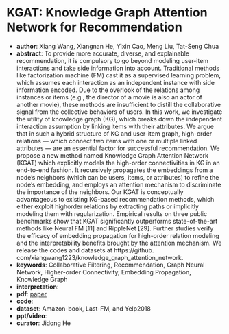 # KGAT: Knowledge Graph Attention Network for Recommendation
- **author**: Xiang Wang, Xiangnan He, Yixin Cao, Meng Liu, Tat-Seng Chua
- **abstract**: To provide more accurate, diverse, and explainable recommendation, it is compulsory to go beyond modeling user-item interactions and take side information into account. Traditional methods like factorization machine (FM) cast it as a supervised learning problem, which assumes each interaction as an independent instance with side information encoded. Due to the overlook of the relations among instances or items (e.g., the director of a movie is also an actor of another movie), these methods are insufficient to distill the collaborative signal from the collective behaviors of users. In this work, we investigate the utility of knowledge graph (KG), which breaks down the independent interaction assumption by linking items with their attributes. We argue that in such a hybrid structure of KG and user-item graph, high-order relations — which connect two items with one or multiple linked attributes — are an essential factor for successful recommendation. We propose a new method named Knowledge Graph Attention Network (KGAT) which explicitly models the high-order connectivities in KG in an end-to-end fashion. It recursively propagates the embeddings from a node’s neighbors (which can be users, items, or attributes) to refine the node’s embedding, and employs an attention mechanism to discriminate the importance of the neighbors. Our KGAT is conceptually advantageous to existing KG-based recommendation methods, which either exploit highorder relations by extracting paths or implicitly modeling them with regularization. Empirical results on three public benchmarks show that KGAT significantly outperforms state-of-the-art methods like Neural FM [11] and RippleNet [29]. Further studies verify the efficacy of embedding propagation for high-order relation modeling and the interpretability benefits brought by the attention mechanism. We release the codes and datasets at https://github. com/xiangwang1223/knowledge_graph_attention_network.
- **keywords**: Collaborative Filtering, Recommendation, Graph Neural Network, Higher-order Connectivity, Embedding Propagation, Knowledge Graph
- **interpretation**:
- **pdf**: [paper](https://arxiv.org/abs/1905.07854v1)
- **code**: 
- **dataset**: Amazon-book, Last-FM,  and Yelp2018
- **ppt/video**:
- **curator**: Jidong He
